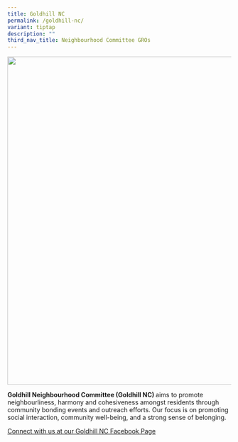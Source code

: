 ```yaml
---
title: Goldhill NC
permalink: /goldhill-nc/
variant: tiptap
description: ""
third_nav_title: Neighbourhood Committee GROs
---
```

<div class="isomer-image-wrapper">
<img style="width: 740px; color: rgb(0, 0, 0); font-family: system-ui, -apple-system, &quot;system-ui&quot;, &quot;Segoe UI&quot;, Roboto, Oxygen, Ubuntu, Cantarell, &quot;Open Sans&quot;, &quot;Helvetica Neue&quot;, sans-serif; font-size: medium; font-style: normal; font-variant-ligatures: normal; font-variant-caps: normal; font-weight: 400; letter-spacing: normal; orphans: 2; text-align: start; text-indent: 0px; text-transform: none; widows: 2; word-spacing: 0px; -webkit-text-stroke-width: 0px; white-space: normal; text-decoration-thickness: initial; text-decoration-style: initial; text-decoration-color: initial;" height="auto" width="100%" src="https://moca.sgp1.cdn.digitaloceanspaces.com/Our%20Communities/64f70c918028f26774a7d933_25%2520%2526%252026%2520July%25202022(16).webp">
</div>
<p><strong>Goldhill Neighbourhood Committee (Goldhill NC) </strong>aims to
promote neighbourliness, harmony and cohesiveness amongst residents through
community bonding events and outreach efforts. Our focus is on promoting
social interaction, community well-being, and a strong sense of belonging.</p>
<p><a href="https://www.facebook.com/GoldhillNC" rel="noopener noreferrer nofollow" target="_blank">Connect with us at our Goldhill NC Facebook Page</a>
</p>